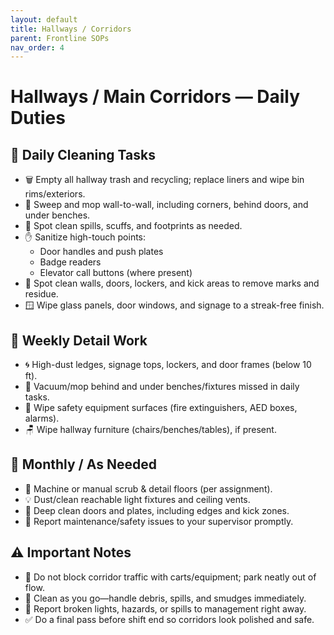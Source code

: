 ```yaml
---
layout: default
title: Hallways / Corridors
parent: Frontline SOPs
nav_order: 4
---
```


# Hallways / Main Corridors — Daily Duties

## 🔹 Daily Cleaning Tasks
- 🗑 Empty all hallway trash and recycling; replace liners and wipe bin rims/exteriors.
- 🧹 Sweep and mop wall-to-wall, including corners, behind doors, and under benches.
- 🧼 Spot clean spills, scuffs, and footprints as needed.
- ✋ Sanitize high-touch points:
  - Door handles and push plates  
  - Badge readers  
  - Elevator call buttons (where present)
- 🧽 Spot clean walls, doors, lockers, and kick areas to remove marks and residue.
- 🪟 Wipe glass panels, door windows, and signage to a streak-free finish.

## 🔹 Weekly Detail Work
- 🌀 High-dust ledges, signage tops, lockers, and door frames (below 10 ft).
- 🛑 Vacuum/mop behind and under benches/fixtures missed in daily tasks.
- 🧯 Wipe safety equipment surfaces (fire extinguishers, AED boxes, alarms).
- 🪑 Wipe hallway furniture (chairs/benches/tables), if present.

## 🔹 Monthly / As Needed
- 🧽 Machine or manual scrub & detail floors (per assignment).
- 💡 Dust/clean reachable light fixtures and ceiling vents.
- 🚪 Deep clean doors and plates, including edges and kick zones.
- 📸 Report maintenance/safety issues to your supervisor promptly.

## ⚠️ Important Notes
- 🛒 Do not block corridor traffic with carts/equipment; park neatly out of flow.
- 🧽 Clean as you go—handle debris, spills, and smudges immediately.
- 🚨 Report broken lights, hazards, or spills to management right away.
- ✅ Do a final pass before shift end so corridors look polished and safe.
